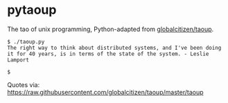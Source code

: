 # pytaoup

The tao of unix programming, Python-adapted from [globalcitizen/taoup](https://github.com/globalcitizen/taoup).

```
$ ./taoup.py
The right way to think about distributed systems, and I've been doing it for 40 years, is in terms of the state of the system. - Leslie Lamport

$
```

Quotes via:
https://raw.githubusercontent.com/globalcitizen/taoup/master/taoup
